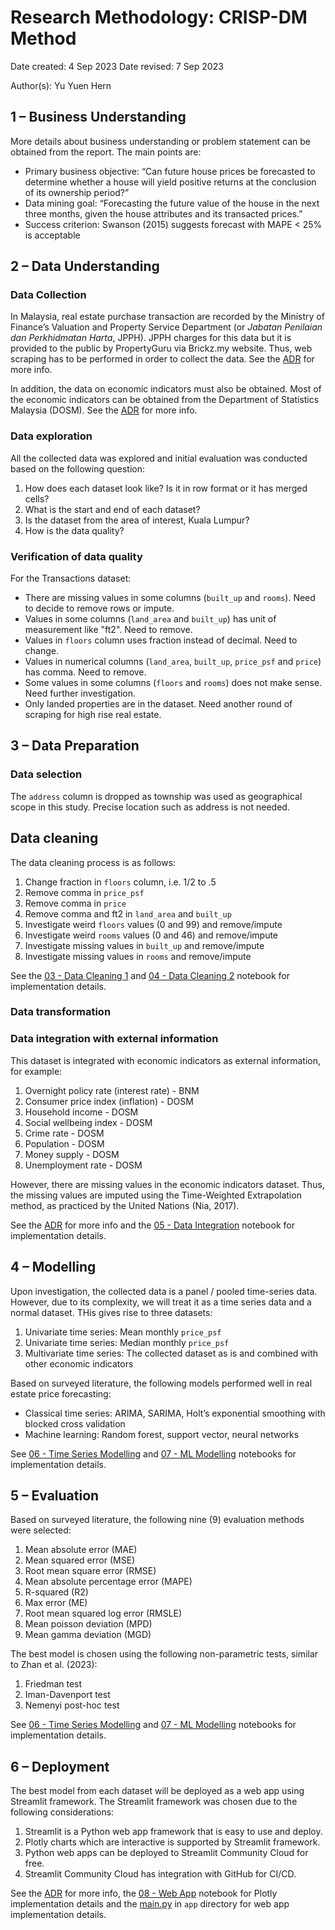 # Research Methodology: CRISP-DM Method

Date created: 4 Sep 2023
Date revised: 7 Sep 2023

Author(s): Yu Yuen Hern

## 1 – Business Understanding
More details about business understanding or problem statement can be obtained from the report. The main points are:
- Primary business objective: “Can future house prices be forecasted to determine whether a house will yield positive returns at the conclusion of its ownership period?” 
- Data mining goal: “Forecasting the future value of the house in the next three months, given the house attributes and its transacted prices.”
- Success criterion: Swanson (2015) suggests forecast with MAPE < 25% is acceptable

## 2 – Data Understanding

### Data Collection
In Malaysia, real estate purchase transaction are recorded by the Ministry of Finance’s Valuation and Property Service Department (or *Jabatan Penilaian dan Perkhidmatan Harta*, JPPH). JPPH charges for this data but it is provided to the public by PropertyGuru via Brickz.my website. Thus, web scraping has to be performed in order to collect the data. See the [ADR](/adr/0002-SCRAPING%20BRICKZ.md) for more info.

In addition, the data on economic indicators must also be obtained. Most of the economic indicators can be obtained from the Department of Statistics Malaysia (DOSM). See the [ADR](/adr/0003-DATA%20COLLECTION%20OF%20ECONOMIC%20INDICATORS.md) for more info.

### Data exploration
All the collected data was explored and initial evaluation was conducted based on the following question:
1. How does each dataset look like? Is it in row format or it has merged cells?
2. What is the start and end of each dataset?
3. Is the dataset from the area of interest, Kuala Lumpur?
4. How is the data quality?

### Verification of data quality
For the Transactions dataset:
- There are missing values in some columns (`built_up` and `rooms`). Need to decide to remove rows or impute.
- Values in some columns (`land_area` and `built_up`) has unit of measurement like "ft2". Need to remove.
- Values in `floors` column uses fraction instead of decimal. Need to change.
- Values in numerical columns (`land_area`, `built_up`, `price_psf` and `price`) has comma. Need to remove.
- Some values in some columns (`floors` and `rooms`) does not make sense. Need further investigation.
- Only landed properties are in the dataset. Need another round of scraping for high rise real estate.

## 3 – Data Preparation

### Data selection
The `address` column is dropped as township was used as geographical scope in this study. Precise location such as address is not needed.

## Data cleaning
The data cleaning process is as follows:
1. Change fraction in `floors` column, i.e. 1/2 to .5
2. Remove comma in `price_psf`
3. Remove comma in `price`
4. Remove comma and ft2 in `land_area` and `built_up`
5. Investigate weird `floors` values (0 and 99) and remove/impute
6. Investigate weird `rooms` values (0 and 46) and remove/impute
7. Investigate missing values in `built_up` and remove/impute
8. Investigate missing values in `rooms` and remove/impute

See the [03 - Data Cleaning 1](/notebooks/03%20-%20Data%20Cleaning%201.ipynb) and [04 - Data Cleaning 2](/notebooks/04%20-%20Data%20Cleaning%202.ipynb) notebook for implementation details.

### Data transformation

### Data integration with external information
This dataset is integrated with economic indicators as external information, for example:
1. Overnight policy rate (interest rate) - BNM
2. Consumer price index (inflation) - DOSM
3. Household income - DOSM
4. Social wellbeing index - DOSM
5. Crime rate - DOSM
6. Population - DOSM
7. Money supply - DOSM
8. Unemployment rate - DOSM

However, there are missing values in the economic indicators dataset. Thus, the missing values are imputed using the Time-Weighted Extrapolation method, as practiced by the United Nations (Nia, 2017).

See the [ADR](/adr/0003-DATA%20COLLECTION%20OF%20ECONOMIC%20INDICATORS.md) for more info and the [05 - Data Integration](/notebooks/05%20-%20Data%20Integration.ipynb) notebook for implementation details.

## 4 – Modelling
Upon investigation, the collected data is a panel / pooled time-series data. However, due to its complexity, we will treat it as a time series data and a normal dataset. THis gives rise to three datasets:
1. Univariate time series: Mean monthly `price_psf`
2. Univariate time series: Median monthly `price_psf`
3. Multivariate time series: The collected dataset as is and combined with other economic indicators

Based on surveyed literature, the following models performed well in real estate price forecasting:
- Classical time series: ARIMA, SARIMA, Holt’s exponential smoothing with blocked cross validation
- Machine learning: Random forest, support vector, neural networks

See [06 - Time Series Modelling](/notebooks/06%20-%20Time%20Series%20%Modelling.ipynb) and [07 - ML Modelling](/notebooks/07%20-%20ML%20Modelling.ipynb) notebooks for implementation details.

## 5 – Evaluation
Based on surveyed literature, the following nine (9) evaluation methods were selected:
1. Mean absolute error (MAE)
2. Mean squared error (MSE)
3. Root mean square error (RMSE)
4. Mean absolute percentage error (MAPE)
5. R-squared (R2)
6. Max error (ME)
7. Root mean squared log error (RMSLE)
8. Mean poisson deviation (MPD)
9. Mean gamma deviation (MGD)

The best model is chosen using the following non-parametric tests, similar to Zhan et al. (2023): 
1. Friedman test
2. Iman-Davenport test
3. Nemenyi post-hoc test

See [06 - Time Series Modelling](/notebooks/06%20-%20Time%20Series%20%Modelling.ipynb) and [07 - ML Modelling](/notebooks/07%20-%20ML%20Modelling.ipynb) notebooks for implementation details.

## 6 – Deployment
The best model from each dataset will be deployed as a web app using Streamlit framework. The Streamlit framework was chosen due to the following considerations:
1. Streamlit is a Python web app framework that is easy to use and deploy.
2. Plotly charts which are interactive is supported by Streamlit framework.
3. Python web apps can be deployed to Streamlit Community Cloud for free.
4. Streamlit Community Cloud has integration with GitHub for CI/CD.

See the [ADR](/adr/0006-WEB%20APP%20DEPLOYMENT.md) for more info, the [08 - Web App](/notebooks/08%20-Charts%20for%20Web%20App.ipynb) notebook for Plotly implementation details and the [main.py](/app/main.py) in `app` directory for web app implementation details.